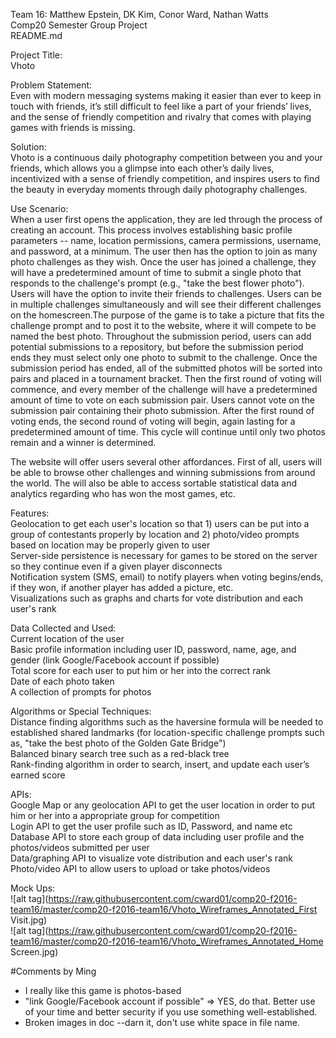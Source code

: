 Team 16: Matthew Epstein, DK Kim, Conor Ward, Nathan Watts<br />
Comp20 Semester Group Project<br />
README.md<br />

Project Title:<br />
Vhoto

Problem Statement:<br />
Even with modern messaging systems making it easier than ever to keep in touch with friends, it’s still difficult to feel like a part of your friends’ lives, and the sense of friendly competition and rivalry that comes with playing games with friends is missing.

Solution:<br />
Vhoto is a continuous daily photography competition between you and your friends, which allows you a glimpse into each other’s daily lives, incentivized with a sense of friendly competition, and inspires users to find the beauty in everyday moments through daily photography challenges.

Use Scenario:<br />
When a user first opens the application, they are led through the process of creating an account. This process involves establishing basic profile parameters -- name, location permissions, camera permissions, username, and password, at a minimum. The user then has the option to join as many photo challenges as they wish. Once the user has joined a challenge, they will have a predetermined amount of time to submit a single photo that responds to the challenge's prompt (e.g., "take the best flower photo").  Users will have the option to invite their friends to challenges. Users can be in multiple challenges simultaneously and will see their different challenges on the homescreen.The purpose of the game is to take a picture that fits the challenge prompt and to post it to the website, where it will compete to be named the best photo. Throughout the submission period, users can add potential submissions to a repository, but before the submission period ends they must select only one photo to submit to the challenge. Once the submission period has ended, all of the submitted photos will be sorted into pairs and placed in a tournament bracket. Then the first round of voting will commence, and every member of the challenge will have a predetermined amount of time to vote on each submission pair. Users cannot vote on the submission pair containing their photo submission. After the first round of voting ends, the second round of voting will begin, again lasting for a predetermined amount of time. This cycle will continue until only two photos remain and a winner is determined. 

The website will offer users several other affordances. First of all, users will be able to browse other challenges and winning submissions from around the world. The will also be able to access sortable statistical data and analytics regarding who has won the most games, etc.

Features:<br />
Geolocation to get each user's location so that 1) users can be put into a group of contestants properly by location and 2) photo/video prompts based on location may be properly given to user<br/>
Server-side persistence is necessary for games to be stored on the server so they continue even if a given player disconnects<br/>
Notification system (SMS, email) to notify players when voting begins/ends, if they won, if another player has added a picture, etc.<br/>
Visualizations such as graphs and charts for vote distribution and each user's rank <br/>

Data Collected and Used:<br />
Current location of the user<br />
Basic profile information including user ID, password, name, age, and gender (link Google/Facebook account if possible)<br />
Total score for each user to put him or her into the correct rank<br />
Date of each photo taken<br />
A collection of prompts for photos<br />

Algorithms or Special Techniques:<br />
Distance finding algorithms such as the haversine formula will be needed to established shared landmarks (for location-specific challenge prompts such as, "take the best photo of the Golden Gate Bridge") <br />
Balanced binary search tree such as a red-black tree<br />
Rank-finding algorithm in order to search, insert, and update each user’s earned score<br />

APIs:<br />
Google Map or any geolocation API to get the user location in order to put him or her into a appropriate group for competition<br />
Login API to get the user profile such as ID, Password, and name etc <br />
Database API to store each group of data including user profile and the photos/videos submitted per user<br />
Data/graphing API to visualize vote distribution and each user's rank <br />
Photo/video API to allow users to upload or take photos/videos <br />

Mock Ups:<br />
![alt tag](https://raw.githubusercontent.com/cward01/comp20-f2016-team16/master/comp20-f2016-team16/Vhoto_Wireframes_Annotated_First Visit.jpg) <br />
![alt tag](https://raw.githubusercontent.com/cward01/comp20-f2016-team16/master/comp20-f2016-team16/Vhoto_Wireframes_Annotated_Home Screen.jpg) <br />

#Comments by Ming
* I really like this game is photos-based
* "link Google/Facebook account if possible" => YES, do that.  Better use of your time and better security if you use something well-established.
* Broken images in doc --darn it, don't use white space in file name.

